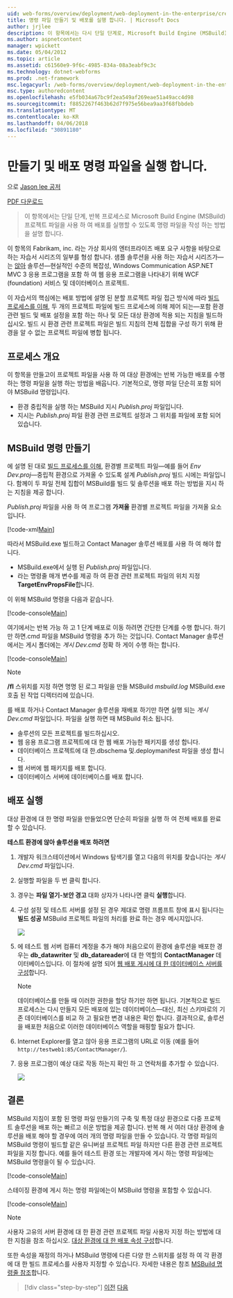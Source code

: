 ```yaml
---
uid: web-forms/overview/deployment/web-deployment-in-the-enterprise/creating-and-running-a-deployment-command-file
title: 명령 파일 만들기 및 배포를 실행 합니다. | Microsoft Docs
author: jrjlee
description: 이 항목에서는 다시 단일 단계로, Microsoft Build Engine (MSBuild) 프로젝트 파일을 사용 하 여 배포를 실행할 수 있도록 명령 파일을 작성 하는 방법에 설명...
ms.author: aspnetcontent
manager: wpickett
ms.date: 05/04/2012
ms.topic: article
ms.assetid: c61560e9-9f6c-4985-834a-08a3eabf9c3c
ms.technology: dotnet-webforms
ms.prod: .net-framework
msc.legacyurl: /web-forms/overview/deployment/web-deployment-in-the-enterprise/creating-and-running-a-deployment-command-file
msc.type: authoredcontent
ms.openlocfilehash: e5fb034a67bc9f2ea549af269eae51a49acc4d98
ms.sourcegitcommit: f8852267f463b62d7f975e56bea9aa3f68fbbdeb
ms.translationtype: MT
ms.contentlocale: ko-KR
ms.lasthandoff: 04/06/2018
ms.locfileid: "30891180"
---
```

<a name="creating-and-running-a-deployment-command-file"></a>만들기 및 배포 명령 파일을 실행 합니다.
====================
으로 [Jason lee 공저](https://github.com/jrjlee)

[PDF 다운로드](https://msdnshared.blob.core.windows.net/media/MSDNBlogsFS/prod.evol.blogs.msdn.com/CommunityServer.Blogs.Components.WeblogFiles/00/00/00/63/56/8130.DeployingWebAppsInEnterpriseScenarios.pdf)

> 이 항목에서는 단일 단계, 반복 프로세스로 Microsoft Build Engine (MSBuild) 프로젝트 파일을 사용 하 여 배포를 실행할 수 있도록 명령 파일을 작성 하는 방법을 설명 합니다.


이 항목의 Fabrikam, inc. 라는 가상 회사의 엔터프라이즈 배포 요구 사항을 바탕으로 하는 자습서 시리즈의 일부를 형성 합니다. 샘플 솔루션을 사용 하는 자습서 시리즈가&#x2014;는 [않아](the-contact-manager-solution.md) 솔루션&#x2014;현실적인 수준의 복잡성, Windows Communication ASP.NET MVC 3 응용 프로그램을 포함 하 여 웹 응용 프로그램을 나타내기 위해 WCF (foundation) 서비스 및 데이터베이스 프로젝트.

이 자습서의 핵심에는 배포 방법에 설명 된 분할 프로젝트 파일 접근 방식에 따라 [빌드 프로세스를 이해](understanding-the-build-process.md), 두 개의 프로젝트 파일에 빌드 프로세스에 의해 제어 되는&#x2014;포함 환경 관련 빌드 및 배포 설정을 포함 하는 하나 및 모든 대상 환경에 적용 되는 지침을 빌드하십시오. 빌드 시 환경 관련 프로젝트 파일은 빌드 지침의 전체 집합을 구성 하기 위해 환경을 알 수 없는 프로젝트 파일에 병합 됩니다.

## <a name="process-overview"></a>프로세스 개요

이 항목을 만들고이 프로젝트 파일을 사용 하 여 대상 환경에는 반복 가능한 배포를 수행 하는 명령 파일을 실행 하는 방법을 배웁니다. 기본적으로, 명령 파일 단순히 포함 되어야 MSBuild 명령입니다.

- 환경 중립적을 실행 하는 MSBuild 지시 *Publish.proj* 파일입니다.
- 지시는 *Publish.proj* 파일 환경 관련 프로젝트 설정과 그 위치를 파일에 포함 되어 있습니다.

## <a name="create-an-msbuild-command"></a>MSBuild 명령 만들기

에 설명 된 대로 [빌드 프로세스를 이해](understanding-the-build-process.md), 환경별 프로젝트 파일&#x2014;예를 들어 *Env Dev.proj*&#x2014;중립적 환경으로 가져올 수 있도록 설계 *Publish.proj* 빌드 시에는 파일입니다. 함께이 두 파일 전체 집합이 MSBuild를 빌드 및 솔루션을 배포 하는 방법을 지시 하는 지침을 제공 합니다.

*Publish.proj* 파일을 사용 하 여 프로그램 **가져올** 환경별 프로젝트 파일을 가져올 요소입니다.


[!code-xml[Main](creating-and-running-a-deployment-command-file/samples/sample1.xml)]


따라서 MSBuild.exe 빌드하고 Contact Manager 솔루션 배포를 사용 하 여 해야 합니다.

- MSBuild.exe에서 실행 된 *Publish.proj* 파일입니다.
- 라는 명령줄 매개 변수를 제공 하 여 환경 관련 프로젝트 파일의 위치 지정 **TargetEnvPropsFile**합니다.

이 위해 MSBuild 명령을 다음과 같습니다.


[!code-console[Main](creating-and-running-a-deployment-command-file/samples/sample2.cmd)]


여기에서는 반복 가능 하 고 1 단계 배포로 이동 하려면 간단한 단계를 수행 합니다. 하기만 하면.cmd 파일을 MSBuild 명령을 추가 하는 것입니다. Contact Manager 솔루션에서는 게시 폴더에는 *게시 Dev.cmd* 정확 하 게이 수행 하는 합니다.


[!code-console[Main](creating-and-running-a-deployment-command-file/samples/sample3.cmd)]


> [!NOTE]
> **/fl** 스위치를 지정 하면 명명 된 로그 파일을 만들 MSBuild *msbuild.log* MSBuild.exe 호출 된 작업 디렉터리에 있습니다.


를 배포 하거나 Contact Manager 솔루션을 재배포 하기만 하면 실행 되는 *게시 Dev.cmd* 파일입니다. 파일을 실행 하면 때 MSBuild 취소 됩니다.

- 솔루션의 모든 프로젝트를 빌드하십시오.
- 웹 응용 프로그램 프로젝트에 대 한 웹 배포 가능한 패키지를 생성 합니다.
- 데이터베이스 프로젝트에 대 한.dbschema 및.deploymanifest 파일을 생성 합니다.
- 웹 서버에 웹 패키지를 배포 합니다.
- 데이터베이스 서버에 데이터베이스를 배포 합니다.

## <a name="run-the-deployment"></a>배포 실행

대상 환경에 대 한 명령 파일을 만들었으면 단순히 파일을 실행 하 여 전체 배포를 완료할 수 있습니다.

**테스트 환경에 않아 솔루션을 배포 하려면**

1. 개발자 워크스테이션에서 Windows 탐색기를 열고 다음의 위치를 찾습니다는 *게시 Dev.cmd* 파일입니다.
2. 실행할 파일을 두 번 클릭 합니다.
3. 경우는 **파일 열기-보안 경고** 대화 상자가 나타나면 클릭 **실행**합니다.
4. 구성 설정 및 테스트 서버를 설정 된 경우 제대로 명령 프롬프트 창에 표시 됩니다는 **빌드 성공** MSBuild 프로젝트 파일의 처리를 완료 하는 경우 메시지입니다.

    ![](creating-and-running-a-deployment-command-file/_static/image1.png)
5. 에 테스트 웹 서버 컴퓨터 계정을 추가 해야 처음으로이 환경에 솔루션을 배포한 경우는 **db\_datawriter** 및 **db\_datareader**에 대 한 역할의 **ContactManager** 데이터베이스입니다. 이 절차에 설명 되어 [웹 배포 게시에 대 한 데이터베이스 서버를 구성](../configuring-server-environments-for-web-deployment/configuring-a-database-server-for-web-deploy-publishing.md)합니다.

    > [!NOTE]
    > 데이터베이스를 만들 때 이러한 권한을 할당 하기만 하면 됩니다. 기본적으로 빌드 프로세스는 다시 만들지 모든 배포에 있는 데이터베이스&#x2014;대신, 최신 스키마로의 기존 데이터베이스를 비교 하 고 필요한 변경 내용은 확인 합니다. 결과적으로, 솔루션을 배포한 처음으로 이러한 데이터베이스 역할을 매핑할 필요가 합니다.
6. Internet Explorer를 열고 않아 응용 프로그램의 URL로 이동 (예를 들어 `http://testweb1:85/ContactManager/`).
7. 응용 프로그램이 예상 대로 작동 하는지 확인 하 고 연락처를 추가할 수 있습니다.

    ![](creating-and-running-a-deployment-command-file/_static/image2.png)

## <a name="conclusion"></a>결론

MSBuild 지침이 포함 된 명령 파일 만들기의 구축 및 특정 대상 환경으로 다중 프로젝트 솔루션을 배포 하는 빠르고 쉬운 방법을 제공 합니다. 반복 해 서 여러 대상 환경에 솔루션을 배포 해야 할 경우에 여러 개의 명령 파일을 만들 수 있습니다. 각 명령 파일의 MSBuild 명령이 빌드할 같은 유니버설 프로젝트 파일 하지만 다른 환경 관련 프로젝트 파일을 지정 합니다. 예를 들어 테스트 환경 또는 개발자에 게시 하는 명령 파일에는 MSBuild 명령을이 될 수 있습니다.


[!code-console[Main](creating-and-running-a-deployment-command-file/samples/sample4.cmd)]


스테이징 환경에 게시 하는 명령 파일에는이 MSBuild 명령을 포함할 수 있습니다.


[!code-console[Main](creating-and-running-a-deployment-command-file/samples/sample5.cmd)]


> [!NOTE]
> 사용자 고유의 서버 환경에 대 한 환경 관련 프로젝트 파일 사용자 지정 하는 방법에 대 한 지침을 참조 하십시오. [대상 환경에 대 한 배포 속성 구성](../configuring-server-environments-for-web-deployment/configuring-deployment-properties-for-a-target-environment.md)합니다.


또한 속성을 재정의 하거나 MSBuild 명령에 다른 다양 한 스위치를 설정 하 여 각 환경에 대 한 빌드 프로세스를 사용자 지정할 수 있습니다. 자세한 내용은 참조 [MSBuild 명령줄 참조](https://msdn.microsoft.com/library/ms164311.aspx)합니다.

> [!div class="step-by-step"]
> [이전](deploying-database-projects.md)
> [다음](manually-installing-web-packages.md)
